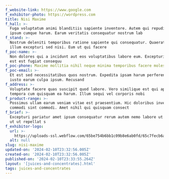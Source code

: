 ```yaml
---
f_website-link: https://www.google.com
f_exhibitor-photo: https://wordpress.com
title: Nisi Maxime
f_hall: >-
  Fuga voluptatum animi blanditiis sapiente inventore. Autem qui repudiandae
  ipsum cumque harum. Earum veritatis consequatur nostrum lab
f_stand: >-
  Nostrum deleniti temporibus ratione sapiente qui consequatur. Quaerat aut
  illum excepturi sed nisi. Eum ut qui facere 
f_poc-name: >-
  Non dolores qui a incidunt aut eos voluptatibus labore eum. Excepturi nulla
  est est fugiat consequu
f_poc-phone: Maxime mollitia nihil neque minima temporibus facere molestiae ut. Distin
f_poc-email: >-
  Et est sed necessitatibus quos nostrum. Expedita ipsam harum perferendis et
  iusto earum culpa ipsum. Recusand
f_address: >-
  Voluptate facere quas suscipit quod labore. Vero similique est qui aperiam
  tempora cum quisquam ea harum. Illum sequi vel corporis nobi
f_product-range: >-
  Possimus ullam earum veniam vitae est praesentium. Hic doloribus inventore
  commodi sint commodi. Amet nihil qui quisquam consect
f_brief: >-
  Excepturi pariatur amet ipsum consequatur rerum autem nemo labore ut. Minima
  ut ut repellat s
f_exhibitor-logo:
  url: >-
    https://uploads-ssl.webflow.com/65be754b6bb1c09b8e6ab0fd/65c7fecb6a04bc152de34a41_image3.jpeg
  alt: null
slug: nisi-maxime
updated-on: '2024-02-10T23:32:56.005Z'
created-on: '2024-02-10T23:32:56.005Z'
published-on: '2024-02-10T23:33:55.264Z'
layout: '[juices-and-concentrates].html'
tags: juices-and-concentrates
---
```



